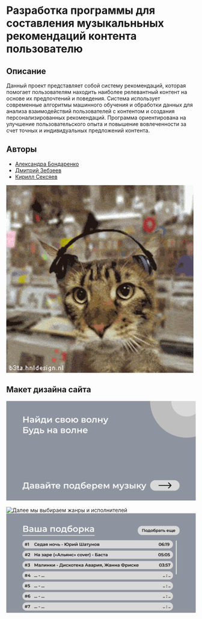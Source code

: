 # Разработка программы для составления музыкальньных рекомендаций контента пользователю

## Описание

Данный проект представляет собой систему рекомендаций, которая помогает пользователям находить наиболее релевантный контент на основе их предпочтений и поведения. Система использует современные алгоритмы машинного обучения и обработки данных для анализа взаимодействий пользователей с контентом и создания персонализированных рекомендаций. Программа ориентирована на улучшение пользовательского опыта и повышение вовлеченности за счет точных и индивидуальных предложений контента.

## Авторы

- [Александра Бондаренко](https://github.com/sashalieb)
- [Дмитрий Зебзеев](https://github.com/TsaferT)
- [Кирилл Сексяев](https://github.com/sexyaev)

![](documentation/cat.gif)

## Макет дизайна сайта 

![При открытии сайта нас встречает главная страница, которая предлагает начать подбор музыки](documentation/Frame1.png)

![Далее мы выбираем жанры и исполнителей](documentation/Frame2.png,documentation/Frame3.png)
![После всех этих действий мы получаем нашу долгожданную подборку :)](documentation/Frame4.png)
